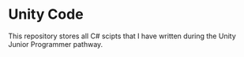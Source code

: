 # Unity Code

This repository stores all C# scipts that I have written during the Unity Junior Programmer pathway.
